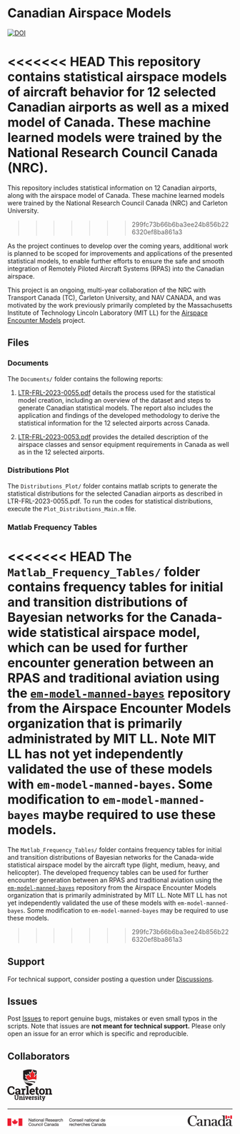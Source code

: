 # Canadian Airspace Models  
[![DOI](https://zenodo.org/badge/DOI/10.5281/zenodo.8118133.svg)](https://doi.org/10.5281/zenodo.8118133)

<<<<<<< HEAD
This repository contains statistical airspace models of aircraft behavior for 12 selected Canadian airports as well as a mixed model of Canada. These machine learned models were trained by the National Research Council Canada (NRC).
=======
This repository includes statistical information on 12 Canadian airports, along with the airspace model of Canada. These machine learned models were trained by the National Research Council Canada (NRC) and Carleton University.
>>>>>>> 299fc73b66b6ba3ee24b856b226320ef8ba861a3

As the project continues to develop over the coming years, additional work is planned to be scoped for improvements and applications of the presented statistical models, to enable further efforts to ensure the safe and smooth integration of Remotely Piloted Aircraft Systems (RPAS) into the Canadian airspace.

This project is an ongoing, multi-year collaboration of the NRC with Transport Canada (TC),  Carleton University, and NAV CANADA, and was motivated by the work previously primarily completed by the Massachusetts Institute of Technology Lincoln Laboratory (MIT LL) for the [Airspace Encounter Models](https://airspace-encounter-models.github.io/) project. 

## Files

### Documents

The `Documents/` folder contains the following reports:

1. [LTR-FRL-2023-0055.pdf](Documents/LTR-FRL-2023-0055.pdf) details the process used for the statistical model creation, including an overview of the dataset and steps to generate Canadian statistical models. The report also includes the application and findings of the developed methodology to derive the statistical information for the 12 selected airports across Canada.

2. [LTR-FRL-2023-0053.pdf](Documents/LTR-FRL-2023-0053.pdf) provides the detailed description of the airspace classes and sensor equipment requirements in Canada as well as in the 12 selected airports.

### Distributions Plot

The `Distributions_Plot/` folder contains matlab scripts to generate the statistical distributions for the selected Canadian airports as described in LTR-FRL-2023-0055.pdf. To run the codes for statistical distributions, execute the `Plot_Distributions_Main.m` file.

### Matlab Frequency Tables

<<<<<<< HEAD
The `Matlab_Frequency_Tables/` folder contains frequency tables for initial and transition distributions of Bayesian networks for the Canada-wide statistical airspace model, which can be used for further encounter generation between an RPAS and traditional aviation using the [`em-model-manned-bayes`](https://github.com/Airspace-Encounter-Models/em-model-manned-bayes) repository from the Airspace Encounter Models organization that is primarily administrated by MIT LL. Note MIT LL has not yet independently validated the use of these models with `em-model-manned-bayes`. Some modification to `em-model-manned-bayes` maybe required to use these models.  
=======
The `Matlab_Frequency_Tables/` folder contains frequency tables for initial and transition distributions of Bayesian networks for the Canada-wide statistical airspace model by the aircraft type (light, medium, heavy, and helicopter). The developed frequency tables can be used for further encounter generation between an RPAS and traditional aviation using the [`em-model-manned-bayes`](https://github.com/Airspace-Encounter-Models/em-model-manned-bayes) repository from the Airspace Encounter Models organization that is primarily administrated by MIT LL. Note MIT LL has not yet independently validated the use of these models with `em-model-manned-bayes`. Some modification to `em-model-manned-bayes` may be required to use these models.  
>>>>>>> 299fc73b66b6ba3ee24b856b226320ef8ba861a3

## Support

For technical support, consider posting a question under [Discussions](https://github.com/nrc-cnrc/Canadian-Airspace-Models/discussions).

## Issues

Post [Issues](https://github.com/nrc-cnrc/Canadian-Airspace-Models/issues) to report genuine bugs, mistakes or even small typos in the scripts. Note that issues are **not meant for technical support.** Please only open an issue for an error which is specific and reproducible.

## Collaborators

![carleton](images/carleton.png)

---

![nrc](images/nrc-footer.png)
